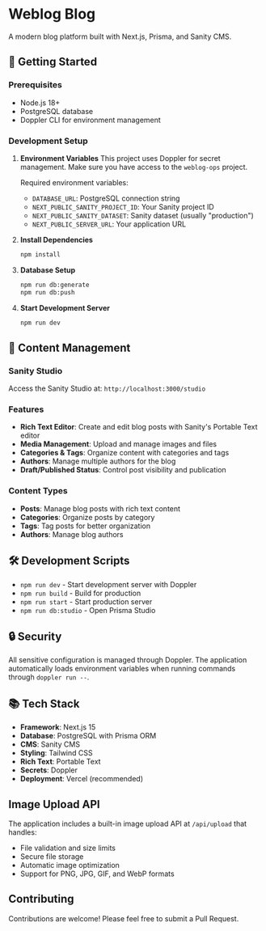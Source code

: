 # Weblog Blog

A modern blog platform built with Next.js, Prisma, and Sanity CMS.

## 🚀 Getting Started

### Prerequisites
- Node.js 18+
- PostgreSQL database
- Doppler CLI for environment management

### Development Setup

1. **Environment Variables**
   This project uses Doppler for secret management. Make sure you have access to the `weblog-ops` project.
   
   Required environment variables:
   - `DATABASE_URL`: PostgreSQL connection string
   - `NEXT_PUBLIC_SANITY_PROJECT_ID`: Your Sanity project ID
   - `NEXT_PUBLIC_SANITY_DATASET`: Sanity dataset (usually "production")
   - `NEXT_PUBLIC_SERVER_URL`: Your application URL

2. **Install Dependencies**
   ```bash
   npm install
   ```

3. **Database Setup**
   ```bash
   npm run db:generate
   npm run db:push
   ```

4. **Start Development Server**
   ```bash
   npm run dev
   ```

## 📝 Content Management

### Sanity Studio

Access the Sanity Studio at: `http://localhost:3000/studio`

### Features

- **Rich Text Editor**: Create and edit blog posts with Sanity's Portable Text editor
- **Media Management**: Upload and manage images and files
- **Categories & Tags**: Organize content with categories and tags
- **Authors**: Manage multiple authors for the blog
- **Draft/Published Status**: Control post visibility and publication

### Content Types

- **Posts**: Manage blog posts with rich text content
- **Categories**: Organize posts by category
- **Tags**: Tag posts for better organization
- **Authors**: Manage blog authors

## 🛠 Development Scripts

- `npm run dev` - Start development server with Doppler
- `npm run build` - Build for production
- `npm run start` - Start production server
- `npm run db:studio` - Open Prisma Studio

## 🔒 Security

All sensitive configuration is managed through Doppler. The application automatically loads environment variables when running commands through `doppler run --`.

## 📚 Tech Stack

- **Framework**: Next.js 15
- **Database**: PostgreSQL with Prisma ORM
- **CMS**: Sanity CMS
- **Styling**: Tailwind CSS
- **Rich Text**: Portable Text
- **Secrets**: Doppler
- **Deployment**: Vercel (recommended)

## Image Upload API

The application includes a built-in image upload API at `/api/upload` that handles:
- File validation and size limits
- Secure file storage
- Automatic image optimization
- Support for PNG, JPG, GIF, and WebP formats

## Contributing

Contributions are welcome! Please feel free to submit a Pull Request.  